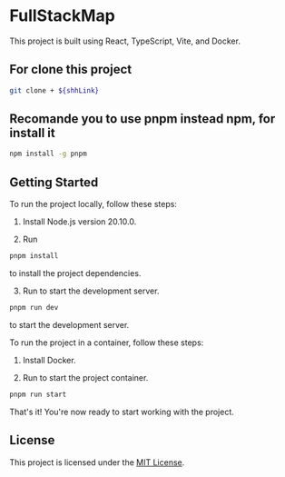 # FullStackMap

This project is built using React, TypeScript, Vite, and Docker.

## For clone this project
```bash
git clone + ${shhLink}
```
## Recomande you to use pnpm instead npm, for install it
```bash
npm install -g pnpm
```

## Getting Started

To run the project locally, follow these steps:

1. Install Node.js version 20.10.0.

2. Run 
```bash
pnpm install
```
 to install the project dependencies.

3. Run to start the development server.
```bash
pnpm run dev
```
 to start the development server.

To run the project in a container, follow these steps:

1. Install Docker.

2. Run to start the project container.
```bash
pnpm run start
```

That's it! You're now ready to start working with the project.

## License

This project is licensed under the [MIT License](LICENSE).